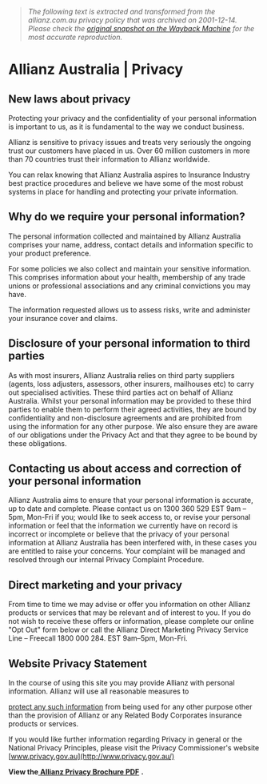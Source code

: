 > *The following text is extracted and transformed from the allianz.com.au privacy policy that was archived on 2001-12-14. Please check the [original snapshot on the Wayback Machine](https://web.archive.org/web/20011214040253id_/http%3A//www.allianz.com.au/internet/allianz.nsf/docs/Privacy) for the most accurate reproduction.*

# Allianz Australia | Privacy

## New laws about privacy

Protecting your privacy and the confidentiality of your personal information is important to us, as it is fundamental to the way we conduct business. 

Allianz is sensitive to privacy issues and treats very seriously the ongoing trust our customers have placed in us. Over 60 million customers in more than 70 countries trust their information to Allianz worldwide.

You can relax knowing that Allianz Australia aspires to Insurance Industry best practice procedures and believe we have some of the most robust systems in place for handling and protecting your private information.

## Why do we require your personal information?

The personal information collected and maintained by Allianz Australia comprises your name, address, contact details and information specific to your product preference. 

For some policies we also collect and maintain your sensitive information. This comprises information about your health, membership of any trade unions or professional associations and any criminal convictions you may have.

The information requested allows us to assess risks, write and administer your insurance cover and claims. 

## Disclosure of your personal information to third parties

As with most insurers, Allianz Australia relies on third party suppliers (agents, loss adjusters, assessors, other insurers, mailhouses etc) to carry out specialised activities. These third parties act on behalf of Allianz Australia. Whilst your personal information may be provided to these third parties to enable them to perform their agreed activities, they are bound by confidentiality and non-disclosure agreements and are prohibited from using the information for any other purpose. We also ensure they are aware of our obligations under the Privacy Act and that they agree to be bound by these obligations.

## Contacting us about access and correction of your personal information

Allianz Australia aims to ensure that your personal information is accurate, up to date and complete. Please contact us on 1300 360 529 EST 9am – 5pm, Mon-Fri if you; would like to seek access to, or revise your personal information or feel that the information we currently have on record is incorrect or incomplete or believe that the privacy of your personal information at Allianz Australia has been interfered with, in these cases you are entitled to raise your concerns. Your complaint will be managed and resolved through our internal Privacy Complaint Procedure. 

## Direct marketing and your privacy

From time to time we may advise or offer you information on other Allianz products or services that may be relevant and of interest to you. If you do not wish to receive these offers or information, please complete our online "Opt Out" form below or call the Allianz Direct Marketing Privacy Service Line – Freecall 1800 000 284. EST 9am–5pm, Mon-Fri.  


## Website Privacy Statement

In the course of using this site you may provide Allianz with personal information. Allianz will use all reasonable measures to 

[protect any such information](https://web.archive.org/web/20011214040253id_/http%3A//www.allianz.com.au/internet/allianz.nsf/docs/Security) from being used for any other purpose other than the provision of Allianz or any Related Body Corporates insurance products or services. 

If you would like further information regarding Privacy in general or the National Privacy Principles, please visit the Privacy Commissioner's website [www.privacy.gov.au](http://www.privacy.gov.au/)

**View the**[ **Allianz Privacy Brochure PDF**](https://web.archive.org/web/20011214040253id_/http%3A//www.allianz.com.au/internet/allianz.nsf/docs/PrivacyPDF) **.**
